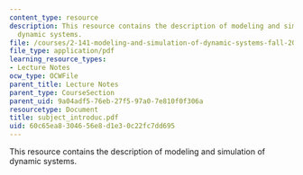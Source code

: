 ```yaml
---
content_type: resource
description: This resource contains the description of modeling and simulation of
  dynamic systems.
file: /courses/2-141-modeling-and-simulation-of-dynamic-systems-fall-2006/60c65ea8304656e8d1e30c22fc7dd695_subject_introduc.pdf
file_type: application/pdf
learning_resource_types:
- Lecture Notes
ocw_type: OCWFile
parent_title: Lecture Notes
parent_type: CourseSection
parent_uid: 9a04adf5-76eb-27f5-97a0-7e810f0f306a
resourcetype: Document
title: subject_introduc.pdf
uid: 60c65ea8-3046-56e8-d1e3-0c22fc7dd695
---
```

This resource contains the description of modeling and simulation of dynamic systems.

